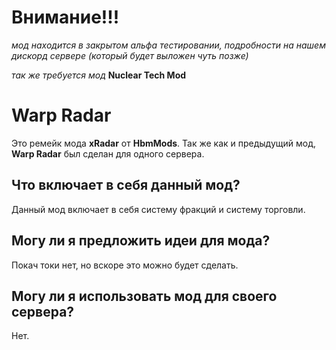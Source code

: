 # Внимание!!!
*мод находится в закрытом альфа тестировании, подробности на нашем дискорд сервере (который будет выложен чуть позже)*

*так же требуется мод* **Nuclear Tech Mod**

# Warp Radar
Это ремейк мода **xRadar** от **HbmMods**.
Так же как и предыдущий мод, **Warp Radar** был сделан для одного сервера.

## Что включает в себя данный мод?
Данный мод включает в себя систему фракций и систему торговли.

## Могу ли я предложить идеи для мода?
Покач токи нет, но вскоре это можно будет сделать.

## Могу ли я использовать мод для своего сервера?
Нет.
